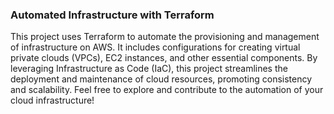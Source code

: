 ### Automated Infrastructure with Terraform
  
This project uses Terraform to automate the provisioning and management of infrastructure on AWS. It includes configurations for creating virtual private clouds (VPCs), EC2 instances, and other essential components. By leveraging Infrastructure as Code (IaC), this project streamlines the deployment and maintenance of cloud resources, promoting consistency and scalability. Feel free to explore and contribute to the automation of your cloud infrastructure!
